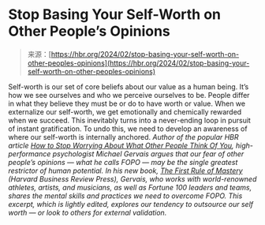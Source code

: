 <!--yml
category: 未分类
date: 2024-05-27 14:58:32
-->

# Stop Basing Your Self-Worth on Other People’s Opinions

> 来源：[https://hbr.org/2024/02/stop-basing-your-self-worth-on-other-peoples-opinions](https://hbr.org/2024/02/stop-basing-your-self-worth-on-other-peoples-opinions)

 Self-worth is our set of core beliefs about our value as a human being. It’s how we see ourselves and who we perceive ourselves to be. People differ in what they believe they must be or do to have worth or value. When we externalize our self-worth, we get emotionally and chemically rewarded when we succeed. This inevitably turns into a never-ending loop in pursuit of instant gratification. To undo this, we need to develop an awareness of where our self-worth is internally anchored.  <content js-target="article-content" data-key="pGy5ZfaD1MwsLHYauDmnnnz/SjZzcX5ryCx+5jbzCDTEYVg3VH//EU/ss5rciNSP" data-index="BM5l29iJY6Ee+8B2yfNlrdgbvN4VLOJhHh/T44P8lW5oC6ZK7cip7wuRPg87gECgZruspOCxZ2W6OVADhUcANQ==" data-waiver="false" data-page-year="2024" data-page-month="02" data-page-seo-title="stop-basing-your-self-worth-on-other-peoples-opinions" data-page-adunit-locations="" data-page-slug="article" data-piano-verified="false">*Author of the popular HBR article [How to Stop Worrying About What Other People Think Of You](/2019/05/how-to-stop-worrying-about-what-other-people-think-of-you), high-performance psychologist Michael Gervais argues that our fear of other people’s opinions — what he calls FOPO — may be the single greatest restrictor of human potential. In his new book, [The First Rule of Mastery](https://store.hbr.org/product/the-first-rule-of-mastery-stop-worrying-about-what-people-think-of-you-10551/) (Harvard Business Review Press), Gervais, who works with world-renowned athletes, artists, and musicians, as well as Fortune 100 leaders and teams, shares the mental skills and practices we need to overcome FOPO. This excerpt, which is lightly edited, explores our tendency to outsource our self worth — or look to others for external validation.*</content>